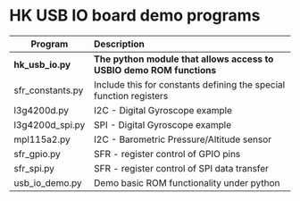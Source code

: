 HK USB IO board demo programs  
=============================  
|**Program**|**Description**|
|-------|:-----------|
|**hk_usb_io.py**|**The python module that allows access to USBIO demo ROM functions**  |
|sfr_constants.py|Include this for constants defining the special function registers  |
|l3g4200d.py|I2C - Digital Gyroscope example  |
|l3g4200d_spi.py|SPI - Digital Gyroscope example  |
|mpl115a2.py|I2C - Barometric Pressure/Altitude sensor  |
|sfr_gpio.py|SFR - register control of GPIO pins  |
|sfr_spi.py|SFR - register control of SPI data transfer  |
|usb_io_demo.py|Demo basic ROM functionality under python  |
